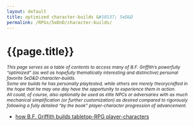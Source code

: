 ```yaml
---
layout: default
title: optimized character-builds &#10137; 5eD&D
permalink: /RPGs/5eDnD/character-builds/
---
```


<div class="page">
  <h1 class="page-title">{{page.title}}</h1>
  <p 
    style="font-size:0.75rem; font-style:italic;"
    >This page serves as a table of contents to access many of B.F. Griffith’s powerfully “optimized” (as well as hopefully thematically interesting and distinctive) personal favorite 5eD&D character-builds.<br>Some are builds he has personally playtested, while others are merely theorycrafted in the hope that he may one day have the opportunity to experience them in action.<br>All could, of course, also optionally be used as élite NPCs or adversaries with as much mechanical simplification (or further customization) as desired compared to rigorously following a fully detailed “by the book” player-character progression of advancement.
  </p>
  <ul>
    <li><a href="/RPGs/character-building-philosophy/">how B.F. Griffith builds tabletop-RPG player-characters</a></li>
  </ul>
</div>
